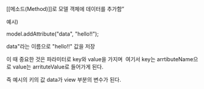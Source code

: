 
[[메소드(Method)]]로 모델 객체에 데이터를 추가함”

예시)

model.addAttribute("data", "hello!!");

data"라는 이름으로 "hello!!" 값을 저장

이 때 중요한 것은 파라미터로 key와 value을 가지며  여기서 key는 arrtibuteName으로 value는 arrituteValue로 들어가게 된다.

즉 예시의 키의 값 data가 view 부분의 변수가 된다.